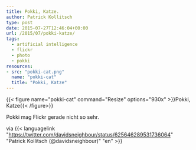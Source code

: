 ```yaml
---
title: Pokki, Katze.
author: Patrick Kollitsch
type: post
date: 2015-07-27T12:46:04+00:00
url: /2015/07/pokki-katze/
tags:
  - artificial intelligence
  - flickr
  - photo
  - pokki
resources:
- src: "pokki-cat.png"
  name: "pokki-cat"
  title: "Pokki, Katze"
---
```


{{< figure name="pokki-cat" command="Resize" options="930x" >}}Pokki, Katze{{< /figure>}}

Pokki mag Flickr gerade nicht so sehr.

via {{< languagelink "https://twitter.com/davidsneighbour/status/625646289531736064" "Patrick Kollitsch (@davidsneighbour)" "en" >}}
